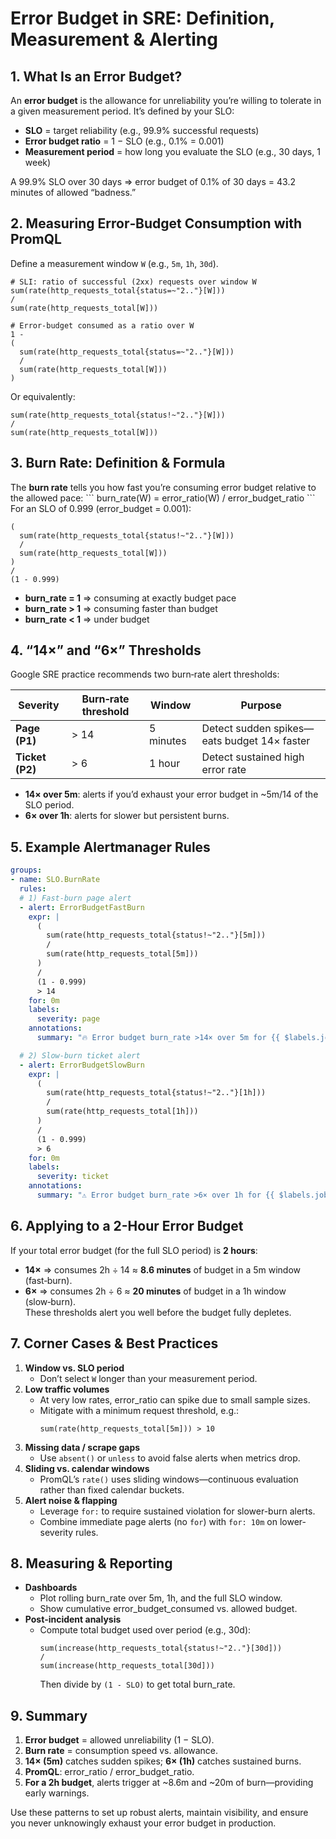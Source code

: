 # Error Budget in SRE: Definition, Measurement & Alerting

## 1. What Is an Error Budget?
An **error budget** is the allowance for unreliability you’re willing to tolerate in a given measurement period. It’s defined by your SLO:
- **SLO** = target reliability (e.g., 99.9% successful requests)  
- **Error budget ratio** = 1 − SLO (e.g., 0.1% = 0.001)  
- **Measurement period** = how long you evaluate the SLO (e.g., 30 days, 1 week)

A 99.9% SLO over 30 days ⇒ error budget of 0.1% of 30 days = 43.2 minutes of allowed “badness.”

## 2. Measuring Error‐Budget Consumption with PromQL
Define a measurement window `W` (e.g., `5m`, `1h`, `30d`).  
```promql
# SLI: ratio of successful (2xx) requests over window W
sum(rate(http_requests_total{status=~"2.."}[W]))
/
sum(rate(http_requests_total[W]))

# Error‐budget consumed as a ratio over W
1 -
(
  sum(rate(http_requests_total{status=~"2.."}[W]))
  /
  sum(rate(http_requests_total[W]))
)
```
Or equivalently:
```promql
sum(rate(http_requests_total{status!~"2.."}[W])) 
/
sum(rate(http_requests_total[W]))
```

## 3. Burn Rate: Definition & Formula
The **burn rate** tells you how fast you’re consuming error budget relative to the allowed pace:
\`\`\`
burn_rate(W) = error_ratio(W) / error_budget_ratio
\`\`\`
For an SLO of 0.999 (error_budget = 0.001):
```promql
(
  sum(rate(http_requests_total{status!~"2.."}[W]))
  /
  sum(rate(http_requests_total[W]))
)
/
(1 - 0.999)
```
- **burn_rate = 1** ⇒ consuming at exactly budget pace  
- **burn_rate > 1** ⇒ consuming faster than budget  
- **burn_rate < 1** ⇒ under budget

## 4. “14×” and “6×” Thresholds
Google SRE practice recommends two burn‐rate alert thresholds:

| Severity        | Burn‐rate threshold | Window        | Purpose                                           |
|-----------------|---------------------|---------------|---------------------------------------------------|
| **Page (P1)**   | > 14                | 5 minutes     | Detect sudden spikes—eats budget 14× faster       |
| **Ticket (P2)** | > 6                 | 1 hour        | Detect sustained high error rate                  |

- **14× over 5m**: alerts if you’d exhaust your error budget in ~5m/14 of the SLO period.  
- **6× over 1h**: alerts for slower but persistent burns.

## 5. Example Alertmanager Rules
```yaml
groups:
- name: SLO.BurnRate
  rules:
  # 1) Fast-burn page alert
  - alert: ErrorBudgetFastBurn
    expr: |
      (
        sum(rate(http_requests_total{status!~"2.."}[5m]))
        /
        sum(rate(http_requests_total[5m]))
      )
      /
      (1 - 0.999)
      > 14
    for: 0m
    labels:
      severity: page
    annotations:
      summary: "🔥 Error budget burn_rate >14× over 5m for {{ $labels.job }}"

  # 2) Slow-burn ticket alert
  - alert: ErrorBudgetSlowBurn
    expr: |
      (
        sum(rate(http_requests_total{status!~"2.."}[1h]))
        /
        sum(rate(http_requests_total[1h]))
      )
      /
      (1 - 0.999)
      > 6
    for: 0m
    labels:
      severity: ticket
    annotations:
      summary: "⚠️ Error budget burn_rate >6× over 1h for {{ $labels.job }}"
```

## 6. Applying to a 2-Hour Error Budget
If your total error budget (for the full SLO period) is **2 hours**:
- **14×** ⇒ consumes 2h ÷ 14 ≈ **8.6 minutes** of budget in a 5m window (fast‑burn).  
- **6×** ⇒ consumes 2h ÷ 6 ≈ **20 minutes** of budget in a 1h window (slow‑burn).  
These thresholds alert you well before the budget fully depletes.

## 7. Corner Cases & Best Practices
1. **Window vs. SLO period**  
   - Don’t select `W` longer than your measurement period.  
2. **Low traffic volumes**  
   - At very low rates, error_ratio can spike due to small sample sizes.  
   - Mitigate with a minimum request threshold, e.g.:  
     ```promql
     sum(rate(http_requests_total[5m])) > 10
     ```
3. **Missing data / scrape gaps**  
   - Use `absent()` or `unless` to avoid false alerts when metrics drop.  
4. **Sliding vs. calendar windows**  
   - PromQL’s `rate()` uses sliding windows—continuous evaluation rather than fixed calendar buckets.  
5. **Alert noise & flapping**  
   - Leverage `for:` to require sustained violation for slower-burn alerts.  
   - Combine immediate page alerts (no `for`) with `for: 10m` on lower-severity rules.

## 8. Measuring & Reporting
- **Dashboards**  
  - Plot rolling burn_rate over 5m, 1h, and the full SLO window.  
  - Show cumulative error_budget_consumed vs. allowed budget.  
- **Post‐incident analysis**  
  - Compute total budget used over period (e.g., 30d):
    ```promql
    sum(increase(http_requests_total{status!~"2.."}[30d]))
    /
    sum(increase(http_requests_total[30d]))
    ```
    Then divide by `(1 - SLO)` to get total burn_rate.

## 9. Summary
1. **Error budget** = allowed unreliability (1 − SLO).  
2. **Burn rate** = consumption speed vs. allowance.  
3. **14× (5m)** catches sudden spikes; **6× (1h)** catches sustained burns.  
4. **PromQL**: error_ratio / error_budget_ratio.  
5. **For a 2h budget**, alerts trigger at ~8.6m and ~20m of burn—providing early warnings.

Use these patterns to set up robust alerts, maintain visibility, and ensure you never unknowingly exhaust your error budget in production.
